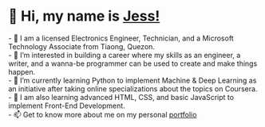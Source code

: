 <h1> 👋  Hi, my name is <a href="http://linkedin.com/in/jessaborcer/">Jess!</a> </h1>


<body>
- 📡 I am a licensed Electronics Engineer, Technician, and a Microsoft Technology Associate from Tiaong, Quezon. <br>
- 👀 I’m interested in building a career where my skills as an engineer, a writer, and a wanna-be programmer can be used to create and make things happen.<br>
- 🌱 I’m currently learning Python to implement Machine & Deep Learning as an initiative after taking online specializations about the topics on Coursera.<br>
- 🌱 I am also learning advanced HTML, CSS, and basic JavaScript to implement Front-End Development.<br>
- 📫 Get to know more about me on my personal <a href="https://jessaborcer.carrd.co/" target="_blank">portfolio</a><br>
  </body>
 
<!---
jessaborcer/jessaborcer is a ✨ special ✨ repository because its `README.md` (this file) appears on your GitHub profile.
You can click the Preview link to take a look at your changes.
--->
